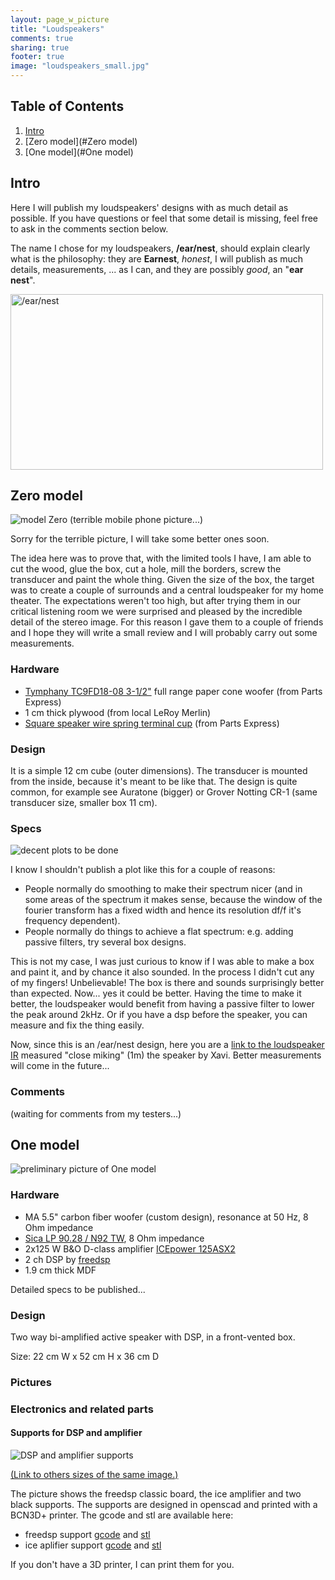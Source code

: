 ```yaml
---
layout: page_w_picture
title: "Loudspeakers"
comments: true
sharing: true
footer: true
image: "loudspeakers_small.jpg"
---
```



## Table of Contents
1. [Intro](#Intro)
2. [Zero model](#Zero model)
3. [One model](#One model)


<a name="Intro"></a>

## Intro

Here I will publish my loudspeakers' designs with as much detail as possible. If you have questions or feel that some detail is missing, feel free to ask in the comments section below.

The name I chose for my loudspeakers, **/ear/nest**, should explain clearly what is the philosophy: they are **Earnest**, *honest*, I will publish as much details, measurements, ... as I can, and they are possibly *good*, an "**ear nest**".

<dl>
<a data-flickr-embed="true"  href="https://www.flickr.com/photos/davrandom/albums/72157671398454785" title="/ear/nest"><img src="https://c8.staticflickr.com/9/8399/28472807135_652047889c.jpg" width="500" height="281" alt="/ear/nest"></a><script async src="//embedr.flickr.com/assets/client-code.js" charset="utf-8"></script>
</dl>


<a name="Zero model"></a>

## Zero model

![model Zero (terrible mobile phone picture...)](https://farm2.staticflickr.com/1588/25864464542_67f3732361.jpg)

Sorry for the terrible picture, I will take some better ones soon.

The idea here was to prove that, with the limited tools I have, I am able to cut the wood, glue the box, cut a hole, mill the borders, screw the transducer and paint the whole thing. Given the size of the box, the target was to create a couple of surrounds and a central loudspeaker for my home theater. The expectations weren't too high, but after trying them in our critical listening room we were surprised and pleased by the incredible detail of the stereo image. For this reason I gave them to a couple of friends and I hope they will write a small review and I will probably carry out some measurements.


### Hardware
* [Tymphany TC9FD18-08 3-1/2"](http://www.parts-express.com/tymphany-tc9fd18-08-3-1-2-full-range-paper-cone-woofer--264-1062) full range paper cone woofer (from Parts Express)
* 1 cm thick plywood (from local LeRoy Merlin)
* [Square speaker wire spring terminal cup](http://www.parts-express.com/parts-express-square-speaker-wire-spring-terminal-cup--260-297) (from Parts Express)

### Design
It is a simple 12 cm cube (outer dimensions). The transducer is mounted from the inside, because it's meant to be like that.
The design is quite common, for example see Auratone (bigger) or Grover Notting CR-1 (same transducer size, smaller box 11 cm).

### Specs
![decent plots to be done](https://bytebucket.org/davrandom/misc_projects/raw/30d51c10abc1140003f4a449371c74b69c25cc8f/loudspeakers/zero/80dBC_2048taps_nosmooth.png)

I know I shouldn't publish a plot like this for a couple of reasons:

* People normally do smoothing to make their spectrum nicer (and in some areas of the spectrum it makes sense, because the window of the fourier transform has a fixed width and hence its resolution df/f it's frequency dependent).
* People normally do things to achieve a flat spectrum: e.g. adding passive filters, try several box designs. 

This is not my case, I was just curious to know if I was able to make a box and paint it, and by chance it also sounded. In the process I didn't cut any of my fingers! Unbelievable! The box is there and sounds surprisingly better than expected.
Now... yes it could be better. Having the time to make it better, the loudspeaker would benefit from having a passive filter to lower the peak around 2kHz. Or if you have a dsp before the speaker, you can measure and fix the thing easily.

Now, since this is an /ear/nest design, here you are a [link to the loudspeaker IR](https://bitbucket.org/davrandom/misc_projects/raw/30d51c10abc1140003f4a449371c74b69c25cc8f/loudspeakers/zero/80dBC_IR.wav) measured "close miking" (1m) the speaker by Xavi. Better measurements will come in the future...

### Comments
(waiting for comments from my testers...)

<a name="One model"></a>



## One model

![preliminary picture of One model](https://c6.staticflickr.com/9/8852/28472805085_358800bc17.jpg)

### Hardware
* MA 5.5" carbon fiber woofer (custom design), resonance at 50 Hz, 8 Ohm impedance
* [Sica LP 90.28 / N92 TW](http://www.sonoraspeakers.it/lp-90-28-n92-tw.html), 8 Ohm impedance
* 2x125 W B&O D-class amplifier [ICEpower 125ASX2](http://www.icepower.bang-olufsen.com/files/solutions/icepower125asx2_datasheet_1_3_20151203.pdf)
* 2 ch DSP by [freedsp](http://www.freedsp.cc)
* 1.9 cm thick MDF

Detailed specs to be published...

### Design
Two way bi-amplified active speaker with DSP, in a front-vented box.

Size: 22 cm W x 52 cm H x 36 cm D

### Pictures


### Electronics and related parts

#### Supports for DSP and amplifier

![DSP and amplifier supports](https://farm6.staticflickr.com/5708/30495918136_f4bfd6b863_b.jpg)

[(Link to others sizes of the same image.)](https://flic.kr/p/NsPy11)

The picture shows the freedsp classic board, the ice amplifier and two black supports. The supports are designed in openscad and printed with a BCN3D+ printer. The gcode and stl are available here:

* freedsp support [gcode](https://bitbucket.org/davrandom/misc_projects/src/02b306a8e2cca679cd5d43be955d4e898e9f9679/3D_scad/freedsp_fromscad.gcode) and [stl](https://bitbucket.org/davrandom/misc_projects/src/02b306a8e2cca679cd5d43be955d4e898e9f9679/3D_scad/freedsp_fromscad.stl)
* ice aplifier support [gcode](https://bitbucket.org/davrandom/misc_projects/src/02b306a8e2cca679cd5d43be955d4e898e9f9679/3D_scad/amplifier.gcode) and [stl](https://bitbucket.org/davrandom/misc_projects/src/02b306a8e2cca679cd5d43be955d4e898e9f9679/3D_scad/amplifier.stl)

If you don't have a 3D printer, I can print them for you. 
